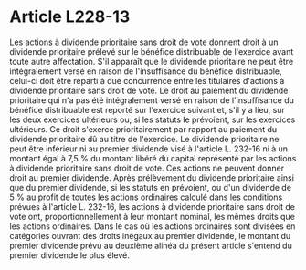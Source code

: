 # Article L228-13

Les actions à dividende prioritaire sans droit de vote donnent droit à un dividende prioritaire prélevé sur le bénéfice distribuable de l'exercice avant toute autre affectation. S'il apparaît que le dividende prioritaire ne peut être intégralement versé en raison de l'insuffisance du bénéfice distribuable, celui-ci doit être réparti à due concurrence entre les titulaires d'actions à dividende prioritaire sans droit de vote. Le droit au paiement du dividende prioritaire qui n'a pas été intégralement versé en raison de l'insuffisance du bénéfice distribuable est reporté sur l'exercice suivant et, s'il y a lieu, sur les deux exercices ultérieurs ou, si les statuts le prévoient, sur les exercices ultérieurs. Ce droit s'exerce prioritairement par rapport au paiement du dividende prioritaire dû au titre de l'exercice.   Le dividende prioritaire ne peut être inférieur ni au premier dividende visé à l'article L. 232-16 ni à un montant égal à 7,5 % du montant libéré du capital représenté par les actions à dividende prioritaire sans droit de vote. Ces actions ne peuvent donner droit au premier dividende.   Après prélèvement du dividende prioritaire ainsi que du premier dividende, si les statuts en prévoient, ou d'un dividende de 5 % au profit de toutes les actions ordinaires calculé dans les conditions prévues à l'article L. 232-16, les actions à dividende prioritaire sans droit de vote ont, proportionnellement à leur montant nominal, les mêmes droits que les actions ordinaires.   Dans le cas où les actions ordinaires sont divisées en catégories ouvrant des droits inégaux au premier dividende, le montant du premier dividende prévu au deuxième alinéa du présent article s'entend du premier dividende le plus élevé.